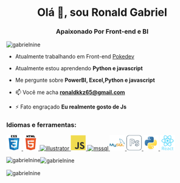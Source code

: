 <h1 align="center">Olá 👋, sou Ronald Gabriel</h1>
<h3 align="center">Apaixonado Por Front-end e BI</h3>

<p align="left"> <img src ="https://komarev.com/ghpvc/?username=gabrielnine&label=Profile%20views&color=0e75b6&style=flat" alt="gabrielnine" /> </p>

- Atualmente trabalhando em Front-end [Pokedev](https://github.com/gabrielnine/pokedev.git)

- Atualmente estou aprendendo **Python e javascript**

- Me pergunte sobre **PowerBI, Excel,Python e javascript**

- 📫 Você me acha **ronaldkkz65@gmail.com**

- ⚡ Fato engraçado **Eu realmente gosto de Js**

<p align="left">
</p>

<h3 align="left">Idiomas e ferramentas:</h3>
<p align="left"> <a href="https://www.w3schools.com/css/" target="_blank" rel="noreferrer"> <img src="https://raw.githubusercontent.com/devicons/devicon/master/icons/css3/css3-original-wordmark.svg" alt="css3" width="40" height="40"/> </a> <a href="https://www.w3.org/html/" target="_blank" rel="noreferrer"> <img src="https://raw.githubusercontent.com/devicons/devicon/master/icons/html5/html5-original-wordmark.svg" alt="html5" width="40" height="40"/> </a> <a href="https://www.adobe.com/in/products/illustrator.html" target="_blank" rel="noreferrer"> <img src="https://www.vectorlogo.zone/logos/adobe_illustrator/adobe_illustrator-icon.svg" alt="illustrator" width="40" height="40"/> </a> <a href="https://developer.mozilla.org/en-US/docs/Web/JavaScript" target="_blank" rel="noreferrer"> <img src="https://raw.githubusercontent.com/devicons/devicon/master/icons/javascript/javascript-original.svg" alt="javascript" width="40" height="40"/> </a> <a href="https://www.microsoft.com/en-us/sql-server" target="_blank" rel="noreferrer"> <img src="https://www.svgrepo.com/show/303229/microsoft-sql-server-logo.svg" alt="mssql" width="40" height="40"/> </a> <a href="https://www.mysql.com/" target="_blank" rel="noreferrer"> <img src="https://raw.githubusercontent.com/devicons/devicon/master/icons/mysql/mysql-original-wordmark.svg" alt="mysql" width="40" height="40"/> </a> <a href="https://www.photoshop.com/en" target="_blank" rel="noreferrer"> <img src="https://raw.githubusercontent.com/devicons/devicon/master/icons/photoshop/photoshop-line.svg" alt="photoshop" width="40" altura="40"/> </a> <a href="https://www.python.org" target="_blank" rel="noreferrer"> <img src="https://raw.githubusercontent.com/devicons/devicon/master/icons/python/python-original.svg" alt="python" width="40" height="40"/> </a> <a href="https://reactjs.org/" target="_blank" rel="noreferrer"> <img src="https://raw.githubusercontent.com/devicons/devicon/master/icons/react/react-original-wordmark.svg" alt="react" width="40" height="40"/> </a> </p>

<p><img align="left" src="https://github-readme-stats.vercel.app/api/top-langs?username=gabrielnine&show_icons=true&locale=en&layout=compact" alt="gabrielnine" /></p>

<p> <img align="center" src="https://github-readme-stats.vercel.app/api?username=gabrielnine&show_icons=true&locale=en" alt="gabrielnine" /></p>

<p><img align="center" src="https://github-readme-streak-stats.herokuapp.com/?user=gabrielnine&" alt="gabrielnine" /></p>



